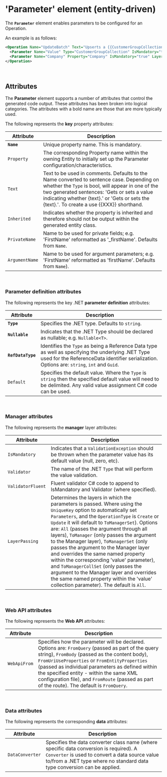 ﻿# 'Parameter' element (entity-driven)

The **`Parameter`** element enables parameters to be configured for an Operation.

An example is as follows:

```xml
<Operation Name="UpdateBatch" Text="Upserts a {{CustomerGroupCollection}} as a batch" OperationType="Custom" WebApiRoute="{company}" AutoImplement="false" WebApiMethod="HttpPut">
  <Parameter Name="Value" Type="CustomerGroupCollection" IsMandatory="true" WebApiFrom="FromBody" ValidatorFluent="EntityCollection(CustomerGroupValidator.Default, 1, 100)" />
  <Parameter Name="Company" Property="Company" IsMandatory="true" LayerPassing="ToManagerCollSet"/>
</Operation>
```

<br>

## Attributes

The **Parameter** element supports a number of attributes that control the generated code output. These attributes has been broken into logical categories. The attributes with a bold name are those that are more typically used.

The following represents the **key** property attributes: 

Attribute | Description
---|---
**`Name`** | Unique property name. This is mandatory.
`Property` | The corresponding Property name within the owning Entity to initially set up the Parameter configuration/characteristics.
`Text` | Text to be used in comments. Defaults to the Name converted to sentence case. Depending on whether the `Type` is bool, will appear in one of the two generated sentences: 'Gets or sets a value indicating whether {text}.' or 'Gets or sets the {text}.'. To create a <see cref="XXX"/> use {{XXX}} shorthand.
`Inherited` | Indicates whether the property is inherited and therefore should not be output within the generated entity class.
`PrivateName` | Name to be used for private fields; e.g. 'FirstName' reformatted as '_firstName'. Defaults from `Name`.
`ArgumentName` | Name to be used for argument parameters; e.g. 'FirstName' reformatted as 'firstName'. Defaults from `Name`).

<br>

### Parameter definition attributes

The following represents the key .NET **parameter definition** attributes:

Attribute | Description
---|---
**`Type`** | Specifies the .NET type. Defaults to `string`.
**`Nullable`** | Indicates that the .NET Type should be declared as nullable; e.g. `Nullable<T>`.
**`RefDataType`** | Identifies the `Type` as being a Reference Data type as well as specifying the underlying .NET Type used for the ReferenceData identifier serialization. Options are: `string`, `int` and `Guid`.
`Default` | Specifies the default value. Where the `Type` is `string` then the specified default value will need to be delimited. Any valid value assignment C# code can be used.

<br>

### Manager attributes

The following represents the **manager** layer attributes:

Attribute | Description
---|---
`IsMandatory` | Indicates that a `ValidationException` should be thrown when the parameter value has its default value (null, zero, etc).
`Validator` | The name of the .NET `Type` that will perform the value validation.
`ValidatorFluent` | Fluent validator C# code to append to IsMandatory and Validator (where specified).
`LayerPassing` | Determines the layers in which the parameters is passed. Where using the `UniqueKey` option to automatically set `Parameters`, and the `OperationType` is `Create` or `Update` it will default to `ToManagerSet`). Options are: `All` (passes the argument through all layers), `ToManager` (only passes the argument to the Manager layer), `ToManagerSet` (only passes the argument to the Manager layer and overrides the same named property within the corresponding 'value' parameter), and `ToManagerCollSet` (only passes the argument to the Manager layer and overrides the same named property within the 'value' collection parameter). The default is `All`.

<br>

### Web API attributes

The following represents the **Web API** attributes:

Attribute | Description
---|---
`WebApiFrom` | Specifies how the parameter will be declared. Options are: `FromQuery` (passed as part of the query string), `FromBody` (passed as the content body), `FromUriUseProperties` or `FromEntityProperties` (passed as individual parameters as defined within the specified entity - within the same XML configuration file), and `FromRoute` (passed as part of the route). The default is `FromQuery`.

<br>

### Data attributes

The following represents the corresponding **data** attributes:

Attribute | Description
---|---
`DataConverter` | Specifies the data converter class name (where specific data conversion is required). A `Converter` is used to convert a data source value to/from a .NET type where no standard data type conversion can be applied.